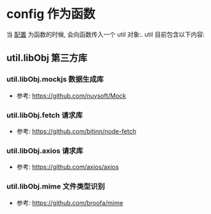 # config 作为函数
当 [配置](./配置文件.md#js) 为函数的时候, 会向函数传入一个 util 对象:.
util 目前包含以下内容:

## util.libObj 第三方库
### util.libObj.mockjs 数据生成库
- 参考: https://github.com/nuysoft/Mock
### util.libObj.fetch 请求库
- 参考: https://github.com/bitinn/node-fetch
### util.libObj.axios 请求库
- 参考: https://github.com/axios/axios

### util.libObj.mime 文件类型识别
- 参考: https://github.com/broofa/mime

